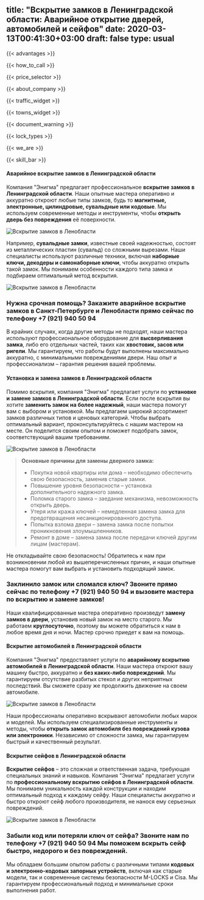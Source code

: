 title: "Вскрытие замков в Ленинградской области: Аварийное открытие дверей, автомобилей и сейфов"
date: 2020-03-13T00:41:30+03:00
draft: false
type: usual
---

{{< advantages >}}

{{< how_to_call >}}

{{< price_selector >}}

{{< about_company >}}

{{< traffic_widget >}}

{{< towns_widget >}}

{{< document_warning >}}

{{< lock_types >}}

{{< we_are >}}

{{< skill_bar >}}

#### Аварийное вскрытие замков в Ленинградской области

Компания "Энигма" предлагает профессиональное **вскрытие замков в Ленинградской области**. Наши опытные мастера оперативно и аккуратно откроют любые типы замков, будь то **магнитные, электронные, цилиндровые, сувальдные или кодовые**. Мы используем современные методы и инструменты, чтобы **открыть дверь без повреждения** её поверхности.

![Вскрытие замков в Ленобласти](car-key.jpg)

Например, **сувальдные замки**, известные своей надежностью, состоят из металлических пластин (сувальд) со сложными вырезами.  Наши специалисты используют различные техники, включая **наборные ключи, декодеры и самонаборные ключи**, чтобы аккуратно открыть такой замок. Мы понимаем особенности каждого типа замка и подбираем оптимальный метод вскрытия.

![Вскрытие замков в Ленобласти](door_int.jpg)

### Нужна срочная помощь? Закажите аварийное вскрытие замков в Санкт-Петербурге и Ленобласти прямо сейчас по телефону +7&#160;(921)&#160;940&#160;50&#160;94

В крайних случаях, когда другие методы не подходят, наши мастера используют профессиональное оборудование для **высверливания замка**, либо его отдельных частей, таких как **хвостовик, засов или ригели**. Мы гарантируем, что работы будут выполнены максимально аккуратно, с минимальными повреждениями двери. Наш опыт и профессионализм – гарантия решения вашей проблемы.

#### Установка и замена замков в Ленинградской области

Помимо вскрытия, компания "Энигма" предлагает услуги по **установке и замене замков в Ленинградской области**. Если после вскрытия вы хотите **заменить замок на более надежный**, наши мастера помогут вам с выбором и установкой. Мы предлагаем широкий ассортимент замков различных типов и ценовых категорий.  Чтобы выбрать оптимальный вариант, проконсультируйтесь с нашим мастером на месте. Он поделится своим опытом и поможет подобрать замок, соответствующий вашим требованиям.

![Вскрытие замков в Ленобласти](door_mech.jpg)

> **Основные причины для замены дверного замка:**
> - Покупка новой квартиры или дома – необходимо обеспечить свою безопасность, заменив старые замки.
> - Повышение уровня безопасности – установка дополнительного надежного замка.
> - Поломка старого замка – заедание механизма, невозможность открыть дверь.
> - Утеря или кража ключей – немедленная замена замка для предотвращения несанкционированного доступа.
> - Попытка взлома двери – замена замка после попытки проникновения злоумышленников.
> - Ремонт в доме – замена замка после передачи ключей другим лицам (мастерам).

Не откладывайте свою безопасность! Обратитесь к нам при возникновении любой из вышеперечисленных причин, и наши опытные мастера помогут вам выбрать и установить подходящий замок.

### Заклинило замок или сломался ключ?  Звоните прямо сейчас по телефону +7&#160;(921)&#160;940&#160;50&#160;94 и вызовите мастера по вскрытию и замене замков!

Наши квалифицированные мастера оперативно произведут **замену замков в двери**, установив новый замок на место старого. Мы работаем **круглосуточно**, поэтому вы можете обратиться к нам в любое время дня и ночи. Мастер срочно приедет к вам на помощь.

#### Вскрытие автомобилей в Ленинградской области

Компания "Энигма" предоставляет услуги по **аварийному вскрытию автомобилей в Ленинградской области**. Наши мастера откроют вашу машину быстро, аккуратно и **без каких-либо повреждений**. Мы гарантируем отсутствие разбитых стекол и других неприятных последствий. Вы сможете сразу же продолжить движение на своем автомобиле.

![Вскрытие замков в Ленобласти](car.jpg)

Наши профессионалы оперативно вскрывают автомобили любых марок и моделей. Мы используем специализированные инструменты и методы, чтобы **открыть замок автомобиля без повреждений кузова или электроники**. Независимо от сложности замка, мы гарантируем быстрый и качественный результат.

#### Вскрытие сейфов в Ленинградской области

**Вскрытие сейфов** – это сложная и ответственная задача, требующая специальных знаний и навыков. Компания "Энигма" предлагает услуги по **профессиональному вскрытию сейфов в Ленинградской области**.  Мы понимаем уникальность каждой конструкции и находим оптимальный подход к каждому сейфу.  Наши специалисты аккуратно и быстро откроют сейф любого производителя, не нанося ему серьезных повреждений.

![Вскрытие замков в Ленобласти](safe.jpg)

### Забыли код или потеряли ключ от сейфа?  Звоните нам по телефону +7&#160;(921)&#160;940&#160;50&#160;94  Мы поможем вскрыть сейф быстро, недорого и без повреждений.

Мы обладаем большим опытом работы с различными типами **кодовых и электронно-кодовых запорных устройств**, включая как старые модели, так и современные системы безопасности M-LOCKS и Cisa.  Мы гарантируем профессиональный подход и минимальные сроки выполнения работ.